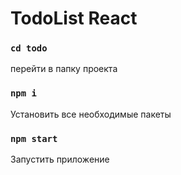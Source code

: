 # TodoList React

### `cd todo`

перейти в папку проекта
### `npm i`

Установить все необходимые пакеты

### `npm start`

Запустить приложение
